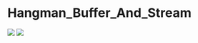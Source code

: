 # Hangman_Buffer_And_Stream
![](https://raw.github.com/wweerrbb/Hangman_Buffer_And_Stream/master/Picture1.jpg)
![](https://raw.github.com/wweerrbb/Hangman_Buffer_And_Stream/master/Picture2.jpg)
